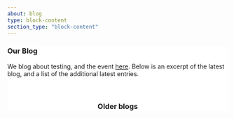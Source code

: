 ```yaml
---
about: blog
type: block-content
section_type: "block-content"
---
```

<div style="background: white">
	<h3 class="b-section__title">Our Blog</h3>
	<div id="blog-container" class="b-block-content__block" data-resource="http://europeantestingconference.blogspot.com/feeds/posts/default?alt=json">
		<p>We blog about testing, and the event
			<a target="_blank" href="http://europeantestingconference.blogspot.com">here</a>. Below is an excerpt of the latest blog, and a list of the additional latest entries.</p>
	</div>
	<div class="b-blog-content">
		<div class="b-block-content__block">
			<article class="blog-newest col-md-6" id="blog-latest">
				<header>
				<h3></h3>
				</header>
				<section></section>
				<footer></footer>
			</article>
		</div>
		<div class="b-block-content__block">
			<article class="blog-rest col-md-6">
				<header>
				<h3>Older blogs</h3>
				</header>
				<ul id="blog-rest">
				</ul>
			</article>
		</div>
	</div>
</div>